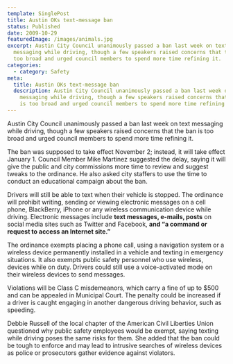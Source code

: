 ```yaml
---
template: SinglePost
title: Austin OKs text-message ban
status: Published
date: 2009-10-29
featuredImage: /images/animals.jpg
excerpt: Austin City Council unanimously passed a ban last week on text
  messaging while driving, though a few speakers raised concerns that the ban is
  too broad and urged council members to spend more time refining it.
categories:
  - category: Safety
meta:
  title: Austin OKs text-message ban
  description: Austin City Council unanimously passed a ban last week on text
    messaging while driving, though a few speakers raised concerns that the ban
    is too broad and urged council members to spend more time refining it.
---
```

<!--StartFragment-->

Austin City Council unanimously passed a ban last week on text messaging while driving, though a few speakers raised concerns that the ban is too broad and urged council members to spend more time refining it.

The ban was supposed to take effect November 2; instead, it will take effect January 1. Council Member Mike Martinez suggested the delay, saying it will give the public and city commissions more time to review and suggest tweaks to the ordinance. He also asked city staffers to use the time to conduct an educational campaign about the ban.

Drivers will still be able to text when their vehicle is stopped. The ordinance will prohibit writing, sending or viewing electronic messages on a cell phone, BlackBerry, iPhone or any wireless communication device while driving. Electronic messages include **text messages, e-mails, posts** on social media sites such as Twitter and Facebook, **and “a command or request to access an Internet site.”**

The ordinance exempts placing a phone call, using a navigation system or a wireless device permanently installed in a vehicle and texting in emergency situations. It also exempts public safety personnel who use wireless, devices while on duty. Drivers could still use a voice-activated mode on their wireless devices to send messages.

Violations will be Class C misdemeanors, which carry a fine of up to $500 and can be appealed in Municipal Court. The penalty could be increased if a driver is caught engaging in another dangerous driving behavior, such as speeding.

Debbie Russell of the local chapter of the American Civil Liberties Union questioned why public safety employees would be exempt, saying texting while driving poses the same risks for them. She added that the ban could be tough to enforce and may lead to intrusive searches of wireless devices as police or prosecutors gather evidence against violators.

<!--EndFragment-->
